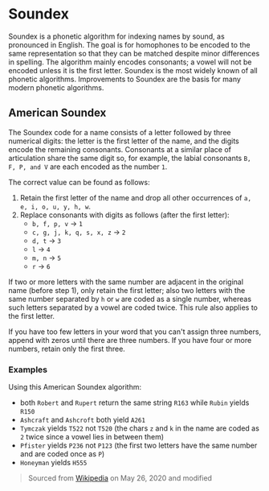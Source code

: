 # Soundex
Soundex is a phonetic algorithm for indexing names by sound, as pronounced in English.
The goal is for homophones to be encoded to the same representation so that they can be matched despite minor differences in spelling.
The algorithm mainly encodes consonants; a vowel will not be encoded unless it is the first letter.
Soundex is the most widely known of all phonetic algorithms.
Improvements to Soundex are the basis for many modern phonetic algorithms.

## American Soundex
The Soundex code for a name consists of a letter followed by three numerical digits: the letter is the first letter of the name, and the digits encode the remaining consonants.
Consonants at a similar place of articulation share the same digit so, for example, the labial consonants `B, F, P, and V` are each encoded as the number `1`.

The correct value can be found as follows:
1. Retain the first letter of the name and drop all other occurrences of `a, e, i, o, u, y, h, w`.
2. Replace consonants with digits as follows (after the first letter):
    - `b, f, p, v` → `1`
    - `c, g, j, k, q, s, x, z` → `2`
    - `d, t` → `3`
    - `l` → `4`
    - `m, n` → `5`
    - `r` → `6`

If two or more letters with the same number are adjacent in the original name (before step 1), only retain the first letter; also two letters with the same number separated by `h` or `w` are coded as a single number, whereas such letters separated by a vowel are coded twice.
This rule also applies to the first letter.

If you have too few letters in your word that you can't assign three numbers, append with zeros until there are three numbers.
If you have four or more numbers, retain only the first three.

### Examples
Using this American Soundex algorithm:
  - both `Robert` and `Rupert` return the same string `R163` while `Rubin` yields `R150`
  - `Ashcraft` and `Ashcroft` both yield `A261`
  - `Tymczak` yields `T522` not `T520` (the chars `z` and `k` in the name are coded as `2` twice since a vowel lies in between them)
  - `Pfister` yields `P236` not `P123` (the first two letters have the same number and are coded once as `P`)
  - `Honeyman` yields `H555`

> Sourced from [Wikipedia](https://en.wikipedia.org/wiki/Soundex) on May 26, 2020 and modified
